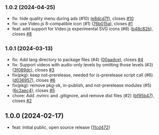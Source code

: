 ## <small>1.0.2 (2024-04-25)</small>

* fix: hide quality menu during ads (#10) ([e8dcd7f](https://github.com/videojs/videojs-contrib-quality-menu/commit/e8dcd7f)), closes [#10](https://github.com/videojs/videojs-contrib-quality-menu/issues/10)
* fix: use Video.js 8-compatible icon (#1) ([76b015a](https://github.com/videojs/videojs-contrib-quality-menu/commit/76b015a)), closes [#1](https://github.com/videojs/videojs-contrib-quality-menu/issues/1)
* feat: add support for Video.js experimental SVG icons (#8) ([b48c82b](https://github.com/videojs/videojs-contrib-quality-menu/commit/b48c82b)), closes [#8](https://github.com/videojs/videojs-contrib-quality-menu/issues/8)



## <small>1.0.1 (2024-03-13)</small>

* fix: Add lang directory to package files (#4) ([00aadce](https://github.com/videojs/videojs-contrib-quality-menu/commit/00aadce)), closes [#4](https://github.com/videojs/videojs-contrib-quality-menu/issues/4)
* fix: Support videos with audio-only levels by omitting those levels (#3) ([3f089dc](https://github.com/videojs/videojs-contrib-quality-menu/commit/3f089dc)), closes [#3](https://github.com/videojs/videojs-contrib-quality-menu/issues/3)
* fix(pkg): keep not-prerelease, needed for is-prerelease script call (#6) ([d036957](https://github.com/videojs/videojs-contrib-quality-menu/commit/d036957)), closes [#6](https://github.com/videojs/videojs-contrib-quality-menu/issues/6)
* fix(pkg): remove pkg-ok, in-publish, and not-prerelease modules (#5) ([6c2aec4](https://github.com/videojs/videojs-contrib-quality-menu/commit/6c2aec4)), closes [#5](https://github.com/videojs/videojs-contrib-quality-menu/issues/5)
* chore: Add .nvmrc and .gitignore, and remove dist files (#2) ([bf95b47](https://github.com/videojs/videojs-contrib-quality-menu/commit/bf95b47)), closes [#2](https://github.com/videojs/videojs-contrib-quality-menu/issues/2)



## 1.0.0 (2024-02-17)

* feat: Initial public, open source release ([11cd472](https://github.com/videojs/videojs-contrib-quality-menu/commit/11cd472))



